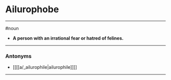 # Ailurophobe
---
#noun
- **A person with an irrational fear or hatred of felines.**
---
### Antonyms
- [[[[a/_ailurophile|ailurophile]]]]
---
